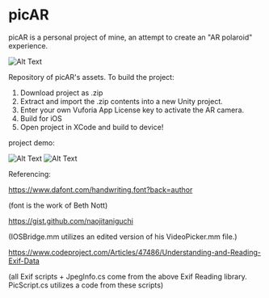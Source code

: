 # picAR
picAR is a personal project of mine, an attempt to create an "AR polaroid" experience.

![Alt Text](https://media.giphy.com/media/23mk20zt8D2F0jdQqf/giphy.gif)

Repository of picAR's assets. To build the project:
1) Download project as .zip
2) Extract and import the .zip contents into a new Unity project.
3) Enter your own Vuforia App License key to activate the AR camera.
4) Build for iOS
5) Open project in XCode and build to device!

project demo: 

![Alt Text](https://media.giphy.com/media/mWimFmhWH7zAaudIfd/giphy.gif) ![Alt Text](https://media.giphy.com/media/4N96pTMyGSKzONO5hG/giphy.gif)

Referencing:

https://www.dafont.com/handwriting.font?back=author

(font is the work of Beth Nott)

https://gist.github.com/naojitaniguchi

(IOSBridge.mm utilizes an edited version of his VideoPicker.mm file.)

https://www.codeproject.com/Articles/47486/Understanding-and-Reading-Exif-Data

(all Exif scripts + JpegInfo.cs come from the above Exif Reading library. PicScript.cs utilizes a code from these scripts)
